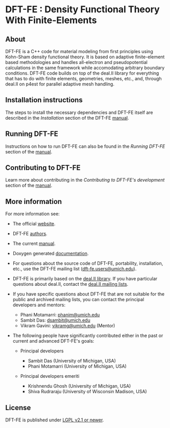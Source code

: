 DFT-FE : Density Functional Theory With Finite-Elements 
=======================================================


About
-----

DFT-FE is a C++ code for material modeling from first principles using Kohn-Sham density functional theory.
It is based on adaptive finite-element based methodologies and handles all-electron and pseudopotential calculations in the 
same framework while accomodating arbitrary boundary conditions. DFT-FE code builds on top of the deal.II library for everything 
that has to do with finite elements, geometries, meshes, etc., and, through deal.II on p4est for parallel adaptive mesh handling. 


Installation instructions
-------------------------

The steps to install the necessary dependencies and DFT-FE itself are described
in the *Installation* section of the DFT-FE [manual](https://dftfewebsite/manual.pdf).


Running DFT-FE
--------------

Instructions on how to run DFT-FE can also be found in the *Running DFT-FE* section of the [manual](https://dftfewebsite/manual.pdf). 


Contributing to DFT-FE
----------------------
Learn more about contributing in the *Contributing to DFT-FE's development* section of the [manual](https://dftfewebsite/manual.pdf).


More information
----------------

For more information see:

 - The official [website](https://sites.google.com/umich.edu/dft-fe).

 - DFT-FE [authors](https://github.com/dftfeDevelopers/dftfe/blob/publicGithubDevelop/authors).
 
 - The current [manual](https://dftfewebsite/manual.pdf).

 - Doxygen generated [documentation](https://dftfedevelopers.github.io/dftfe/).

 - For questions about the source code of DFT-FE, portability, installation, etc., use the DFT-FE mailing list (dft-fe.users@umich.edu).
 
 - DFT-FE is primarily based on the [deal.II library](http://www.dealii.org/). If you have particular questions about deal.II, contact the [deal.II mailing lists](https://www.dealii.org/mail.html).
 
 - If you have specific questions about DFT-FE that are not suitable for the public and archived mailing lists, you can contact the principal developers and mentors:

    - Phani Motamarri: phanim@umich.edu
    - Sambit Das: dsambit@umich.edu
    - Vikram Gavini: vikramg@umich.edu (Mentor)

 - The following people have significantly contributed either in the past or current and advanced DFT-FE's goals: 
   - Principal developers
      - Sambit Das (University of Michigan, USA)
      - Phani Motamarri (University of Michigan, USA)
    
   - Principal developers emeriti
      - Krishnendu Ghosh (University of Michigan, USA)
      - Shiva Rudraraju  (University of Wisconsin Madison, USA)

License
-------

DFT-FE is published under [LGPL v2.1 or newer](https://github.com/dftfeDevelopers/dftfe/blob/publicGithubDevelop/LICENSE).
